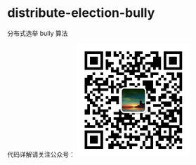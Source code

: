 # distribute-election-bully
分布式选举 bully 算法

代码详解请关注公众号：
![Image](https://github.com/Justin02180218/distribute-election-bully/blob/master/qrcode_for_gh_8a5b7b90c100_258.jpg)
